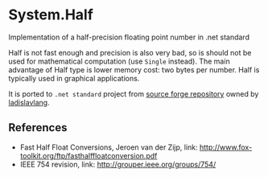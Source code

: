 # System.Half
Implementation of a half-precision floating point number in .net standard

Half is not fast enough and precision is also very bad, so is should not be used for mathematical computation (use `Single` instead). The main advantage of Half type is lower memory cost: two bytes per number. Half is typically used in graphical applications.

It is ported to `.net standard` project from [source forge repository](https://sourceforge.net/projects/csharp-half/) owned by [ladislavlang](https://sourceforge.net/u/ladislavlang/profile/). 

## References
- Fast Half Float Conversions, Jeroen van der Zijp, link: http://www.fox-toolkit.org/ftp/fasthalffloatconversion.pdf
- IEEE 754 revision, link: http://grouper.ieee.org/groups/754/